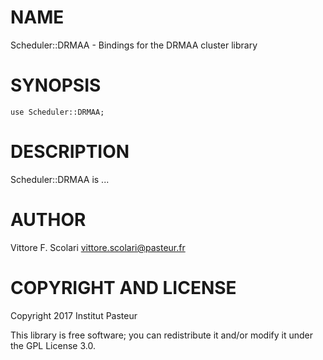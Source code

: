 NAME
====

Scheduler::DRMAA - Bindings for the DRMAA cluster library

SYNOPSIS
========

    use Scheduler::DRMAA;

DESCRIPTION
===========

Scheduler::DRMAA is ...

AUTHOR
======

Vittore F. Scolari <vittore.scolari@pasteur.fr>

COPYRIGHT AND LICENSE
=====================

Copyright 2017 Institut Pasteur

This library is free software; you can redistribute it and/or modify it under the GPL License 3.0.
